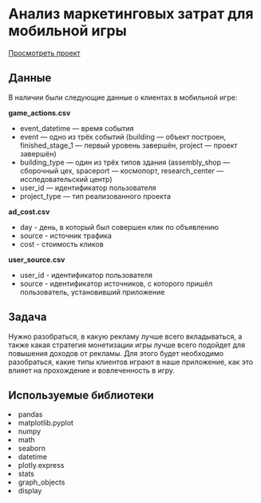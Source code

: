 # Анализ маркетинговых затрат для мобильной игры

[Просмотреть проект](https://nbviewer.jupyter.org/github/Boris-1coder/Analysis-of-marketing-costs/blob/main/Analysis_of_marketing_costs.ipynb)

## Данные

В наличии были следующие данные о клиентах в мобильной игре:

**game_actions.csv**
- event_datetime — время события
- event — одно из трёх событий (building — объект построен, finished_stage_1 — первый уровень завершён, project — проект завершён)
- building_type — один из трёх типов здания (assembly_shop — сборочный цех, spaceport — космопорт, research_center — исследовательский центр)
- user_id — идентификатор пользователя
- project_type — тип реализованного проекта

**ad_cost.csv**
- day - день, в который был совершен клик по объявлению
- source - источник трафика
- cost - стоимость кликов

**user_source.csv**
- user_id - идентификатор пользователя
- source - идентификатор источников, с которого пришёл пользователь, установивший приложение

## Задача

Нужно разобраться, в какую рекламу лучше всего вкладываться, а также какая стратегия монетизации игры лучше всего подойдет для повышения доходов от рекламы. Для этого будет необходимо разобраться, какие типы клиентов играют в наше приложение, как это влияет на прохождение и вовлеченность в игру.  

## Используемые библиотеки
<li>pandas <li>matplotlib.pyplot  <li>numpy <li>math <li>seaborn <li>datetime <li>plotly.express <li>stats <li>graph_objects <li>display

